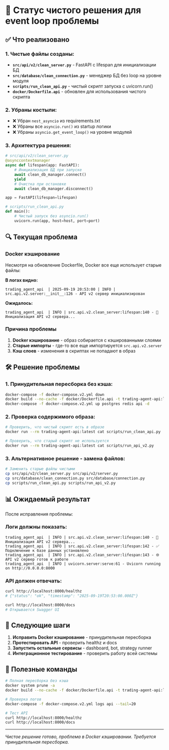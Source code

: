 # 🧹 Статус чистого решения для event loop проблемы

## ✅ Что реализовано

### 1. Чистые файлы созданы:
- **`src/api/v2/clean_server.py`** - FastAPI с lifespan для инициализации БД
- **`src/database/clean_connection.py`** - менеджер БД без loop на уровне модуля
- **`scripts/run_clean_api.py`** - чистый скрипт запуска с uvicorn.run()
- **`docker/Dockerfile.api`** - обновлен для использования чистого скрипта

### 2. Убраны костыли:
- ❌ Убран `nest_asyncio` из requirements.txt
- ❌ Убраны все `asyncio.run()` из startup логики
- ❌ Убраны `asyncio.get_event_loop()` на уровне модулей

### 3. Архитектура решения:
```python
# src/api/v2/clean_server.py
@asynccontextmanager
async def lifespan(app: FastAPI):
    # Инициализация БД при запуске
    await clean_db_manager.connect()
    yield
    # Очистка при остановке
    await clean_db_manager.disconnect()

app = FastAPI(lifespan=lifespan)
```

```python
# scripts/run_clean_api.py
def main():
    # Чистый запуск без asyncio.run()
    uvicorn.run(app, host=host, port=port)
```

## 🔍 Текущая проблема

### Docker кэширование
Несмотря на обновление Dockerfile, Docker все еще использует старые файлы:

**В логах видно:**
```
trading_agent_api  | 2025-09-19 20:53:00 | INFO | src.api.v2.server:__init__:126 - API v2 сервер инициализирован
```

**Ожидалось:**
```
trading_agent_api  | INFO | src.api.v2.clean_server:lifespan:140 - 🚀 Инициализация API v2 сервера...
```

### Причина проблемы
1. **Docker кэширование** - образ собирается с кэшированными слоями
2. **Старые импорты** - где-то все еще импортируется `src.api.v2.server`
3. **Кэш слоев** - изменения в скриптах не попадают в образ

## 🛠️ Решение проблемы

### 1. Принудительная пересборка без кэша:
```bash
docker-compose -f docker-compose.v2.yml down
docker build --no-cache -f docker/Dockerfile.api -t trading-agent-api:latest .
docker-compose -f docker-compose.v2.yml up postgres redis api -d
```

### 2. Проверка содержимого образа:
```bash
# Проверить, что чистый скрипт есть в образе
docker run --rm trading-agent-api:latest cat scripts/run_clean_api.py

# Проверить, что старый скрипт не используется
docker run --rm trading-agent-api:latest cat scripts/run_api_v2.py
```

### 3. Альтернативное решение - замена файлов:
```bash
# Заменить старые файлы чистыми
cp src/api/v2/clean_server.py src/api/v2/server.py
cp src/database/clean_connection.py src/database/connection.py
cp scripts/run_clean_api.py scripts/run_api_v2.py
```

## 📊 Ожидаемый результат

После исправления проблемы:

### Логи должны показать:
```
trading_agent_api  | INFO | src.api.v2.clean_server:lifespan:140 - 🚀 Инициализация API v2 сервера...
trading_agent_api  | INFO | src.api.v2.clean_server:lifespan:142 - ✅ Подключение к базе данных установлено
trading_agent_api  | INFO | src.api.v2.clean_server:lifespan:143 - 🌐 API v2 сервер готов к работе
trading_agent_api  | INFO | uvicorn.server:serve:61 - Uvicorn running on http://0.0.0.0:8000
```

### API должен отвечать:
```bash
curl http://localhost:8000/healthz
# {"status": "ok", "timestamp": "2025-09-19T20:53:00.000Z"}

curl http://localhost:8000/docs
# Открывается Swagger UI
```

## 🎯 Следующие шаги

1. **Исправить Docker кэширование** - принудительная пересборка
2. **Протестировать API** - проверить healthz и docs
3. **Запустить остальные сервисы** - dashboard, bot, strategy runner
4. **Интеграционное тестирование** - проверить работу всей системы

## 📝 Полезные команды

```bash
# Полная пересборка без кэша
docker system prune -a
docker build --no-cache -f docker/Dockerfile.api -t trading-agent-api:latest .

# Проверка логов
docker-compose -f docker-compose.v2.yml logs api --tail=20

# Тест API
curl http://localhost:8000/healthz
curl http://localhost:8000/docs
```

---
*Чистое решение готово, проблема в Docker кэшировании. Требуется принудительная пересборка.*

